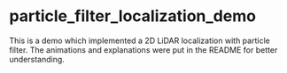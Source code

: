 # particle_filter_localization_demo
This is a demo which implemented a 2D LiDAR localization with particle filter. The animations and explanations were put in the README for better understanding.
